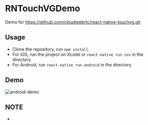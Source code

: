 # RNTouchVGDemo
Demo for https://github.com/cloudwebrtc/react-native-touchvg.git

## Usage
- Clone the repository, run `npm install`.  
- For iOS, run the project on Xcode or `react-native run-ios` in the directory.  
- For Android, run `react-native run-android` in the directory.  

## Demo

![android-demo](https://raw.githubusercontent.com/cloudwebrtc/RNTouchVGDemo/master/screenshots/Android.gif)

## NOTE
-